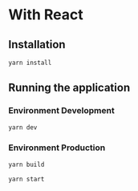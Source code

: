 # With React

## Installation

```bash
yarn install
```

## Running the application

### Environment Development

```bash
yarn dev
```

### Environment Production

```bash
yarn build
```

```bash
yarn start
```
